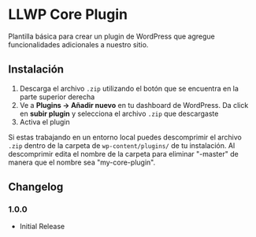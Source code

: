 # LLWP Core Plugin


Plantilla básica para crear un plugin de WordPress que agregue funcionalidades adicionales a nuestro sitio.

## Instalación

1. Descarga el archivo ```.zip``` utilizando el botón que se encuentra en la parte superior derecha
2. Ve a **Plugins -> Añadir nuevo** en tu dashboard de WordPress. Da click en **subir plugin** y selecciona el archivo ```.zip``` que descargaste
3. Activa el plugin

Si estas trabajando en un entorno local puedes descomprimir el archivo ```.zip``` dentro de la carpeta de ```wp-content/plugins/``` de tu instalación. Al descomprimir edita el nombre de la carpeta para eliminar "-master" de manera que el nombre sea "my-core-plugin".

## Changelog

### 1.0.0

- Initial Release